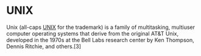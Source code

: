 # UNIX
Unix (all-caps [UNIX](http://www.unix.org/) for the trademark) is a family of multitasking, multiuser computer operating systems that derive from the original AT&T Unix, developed in the 1970s at the Bell Labs research center by Ken Thompson, Dennis Ritchie, and others.[3]
